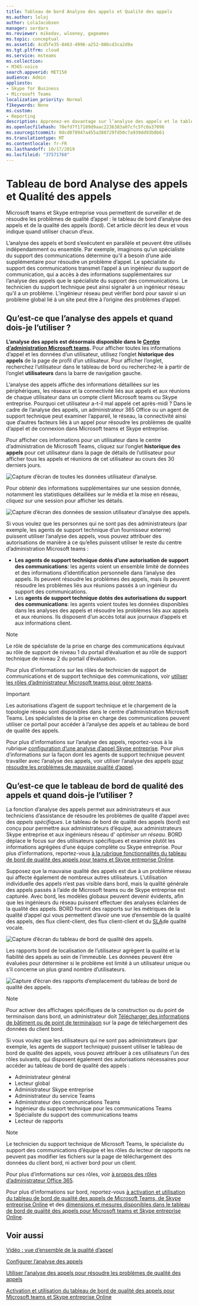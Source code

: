 ```yaml
---
title: Tableau de bord Analyse des appels et Qualité des appels
ms.author: lolaj
author: LolaJacobsen
manager: serdars
ms.reviewer: mikedav, wlooney, gageames
ms.topic: conceptual
ms.assetid: 4cd5fe35-8463-4996-a252-086cd3ca2d9a
ms.tgt.pltfrm: cloud
ms.service: msteams
ms.collection:
- M365-voice
search.appverid: MET150
audience: Admin
appliesto:
- Skype for Business
- Microsoft Teams
localization_priority: Normal
f1keywords: None
ms.custom:
- Reporting
description: Apprenez-en davantage sur l’analyse des appels et le tableau de bord de qualité des appels et le moment où les utiliser pour surveiller et résoudre les problèmes de qualité d’appel.
ms.openlocfilehash: 70efd7f17189d9aac2236383a07cfc5fc0a37096
ms.sourcegitcommit: 0dcd078947a455a388729fd50c7a939dd93b0b61
ms.translationtype: MT
ms.contentlocale: fr-FR
ms.lasthandoff: 10/17/2019
ms.locfileid: "37571768"
---
```

# <a name="call-analytics-and-call-quality-dashboard"></a>Tableau de bord Analyse des appels et Qualité des appels

Microsoft teams et Skype entreprise vous permettent de surveiller et de résoudre les problèmes de qualité d’appel : le tableau de bord d’analyse des appels et de la qualité des appels (bord). Cet article décrit les deux et vous indique quand utiliser chacun d’eux.

L’analyse des appels et bord s’exécutent en parallèle et peuvent être utilisés indépendamment ou ensemble. Par exemple, imaginons qu’un spécialiste du support des communications détermine qu’il a besoin d’une aide supplémentaire pour résoudre un problème d’appel. Le spécialiste du support des communications transmet l’appel à un ingénieur du support de communication, qui a accès à des informations supplémentaires sur l’analyse des appels que le spécialiste du support des communications. Le technicien du support technique peut ainsi signaler à un ingénieur réseau qu’il a un problème. L’ingénieur réseau peut vérifier bord pour savoir si un problème global lié à un site peut être à l’origine des problèmes d’appel.

## <a name="whats-call-analytics-and-when-should-i-use-it"></a>Qu’est-ce que l’analyse des appels et quand dois-je l’utiliser ?

**L’analyse des appels est désormais disponible dans le [Centre d’administration Microsoft teams](https://admin.teams.microsoft.com).** Pour afficher toutes les informations d’appel et les données d’un utilisateur, utilisez l’onglet **historique des appels** de la page de profil d’un utilisateur. Pour afficher l’onglet, recherchez l’utilisateur dans le tableau de bord ou recherchez-le à partir de l’onglet **utilisateurs** dans la barre de navigation gauche.

L’analyse des appels affiche des informations détaillées sur les périphériques, les réseaux et la connectivité liés aux appels et aux réunions de chaque utilisateur dans un compte client Microsoft teams ou Skype entreprise. Pourquoi cet utilisateur a-t-il mal appelé cet après-midi ? Dans le cadre de l’analyse des appels, un administrateur 365 Office ou un agent de support technique peut examiner l’appareil, le réseau, la connectivité ainsi que d’autres facteurs liés à un appel pour résoudre les problèmes de qualité d’appel et de connexion dans Microsoft teams et Skype entreprise.

Pour afficher ces informations pour un utilisateur dans le centre d’administration de Microsoft Teams, cliquez sur l’onglet **historique des appels** pour cet utilisateur dans la page de détails de l’utilisateur pour afficher tous les appels et réunions de cet utilisateur au cours des 30 derniers jours.

![Capture d’écran de toutes les données utilisateur d’analyse.](media/teams-difference-between-call-analytics-and-call-quality-dashboard-image1.png)

Pour obtenir des informations supplémentaires sur une session donnée, notamment les statistiques détaillées sur le média et la mise en réseau, cliquez sur une session pour afficher les détails.

![Capture d’écran des données de session utilisateur d’analyse des appels.](media/teams-difference-between-call-analytics-and-call-quality-dashboard-image2.png)

Si vous voulez que les personnes qui ne sont pas des administrateurs (par exemple, les agents de support technique d’un fournisseur externe) puissent utiliser l’analyse des appels, vous pouvez attribuer des autorisations de manière à ce qu’elles puissent utiliser le reste du centre d’administration Microsoft teams :
  
- **Les agents de support technique dotés d’une autorisation de support des communications**: les agents voient un ensemble limité de données et des informations d’identification personnelle dans l’analyse des appels. Ils peuvent résoudre les problèmes des appels, mais ils peuvent résoudre les problèmes liés aux réunions passés à un ingénieur du support des communications.
- Les **agents de support technique dotés des autorisations du support des communications**: les agents voient toutes les données disponibles dans les analyses des appels et résoudre les problèmes liés aux appels et aux réunions. Ils disposent d’un accès total aux journaux d’appels et aux informations client.

> [!NOTE]
> Le rôle de spécialiste de la prise en charge des communications équivaut au rôle de support de niveau 1 du portail d’évaluation et au rôle de support technique de niveau 2 du portail d’évaluation.

Pour plus d’informations sur les rôles de technicien de support de communications et de support technique des communications, voir [utiliser les rôles d’administrateur Microsoft teams pour gérer teams](using-admin-roles.md).

> [!IMPORTANT]
> Les autorisations d’agent de support technique et le chargement de la topologie réseau sont disponibles dans le centre d’administration Microsoft Teams. Les spécialistes de la prise en charge des communications peuvent utiliser ce portail pour accéder à l’analyse des appels et au tableau de bord de qualité des appels.

Pour plus d’informations sur l’analyse des appels, reportez-vous à la rubrique [configuration d’une analyse d’appel Skype entreprise](set-up-call-analytics.md). Pour plus d’informations sur la façon dont les agents de support technique peuvent travailler avec l’analyse des appels, voir utiliser l’analyse des appels [pour résoudre les problèmes de mauvaise qualité d’appel](use-call-analytics-to-troubleshoot-poor-call-quality.md).
  
## <a name="whats-the-call-quality-dashboard-and-when-should-i-use-it"></a>Qu’est-ce que le tableau de bord de qualité des appels et quand dois-je l’utiliser ?
  
La fonction d’analyse des appels permet aux administrateurs et aux techniciens d’assistance de résoudre les problèmes de qualité d’appel avec des *appels spécifiques*. Le tableau de bord de qualité des appels (bord) est conçu pour permettre aux administrateurs d’équipe, aux administrateurs Skype entreprise et aux ingénieurs réseau d' *optimiser un réseau*. BORD déplace le focus sur des utilisateurs spécifiques et examine plutôt les informations agrégées d’une équipe complète ou Skype entreprise. Pour plus d’informations, reportez-vous [à la rubrique fonctionnalités du tableau de bord de qualité des appels pour teams et Skype entreprise Online](turning-on-and-using-call-quality-dashboard.md#BKMKFeaturesOfTheCQD).
  
Supposez que la mauvaise qualité des appels est due à un problème réseau qui affecte également de nombreux autres utilisateurs. L’utilisation individuelle des appels n’est pas visible dans bord, mais la qualité générale des appels passés à l’aide de Microsoft teams ou de Skype entreprise est capturée. Avec bord, les modèles globaux peuvent devenir évidents, afin que les ingénieurs du réseau puissent effectuer des analyses éclairées de la qualité des appels. BORD fournit des rapports sur les métriques de la qualité d’appel qui vous permettent d’avoir une vue d’ensemble de la qualité des appels, des flux client-client, des flux client-client et du [SLA](https://go.microsoft.com/fwlink/p/?linkid=846252)de qualité vocale.
  
![Capture d’écran du tableau de bord de qualité des appels.](media/teams-difference-between-call-analytics-and-call-quality-dashboard-image3.png)

Les rapports bord de localisation de l’utilisateur agrègent la qualité et la fiabilité des appels au sein de l’immeuble. Les données peuvent être évaluées pour déterminer si le problème est limité à un utilisateur unique ou s’il concerne un plus grand nombre d’utilisateurs.

![Capture d’écran des rapports d’emplacement du tableau de bord de qualité des appels.](media/teams-difference-between-call-analytics-and-call-quality-dashboard-image4.png)

> [!NOTE]
> Pour activer des affichages spécifiques de la construction ou du point de terminaison dans bord, un administrateur doit [Télécharger des informations de bâtiment ou de point de terminaison](turning-on-and-using-call-quality-dashboard.md#upload-tenant-data-information) sur la page de téléchargement des données du client bord.

Si vous voulez que les utilisateurs qui ne sont pas administrateurs (par exemple, les agents de support technique) puissent utiliser le tableau de bord de qualité des appels, vous pouvez attribuer à ces utilisateurs l’un des rôles suivants, qui disposent également des autorisations nécessaires pour accéder au tableau de bord de qualité des appels :

- Administrateur général
- Lecteur global
- Administrateur Skype entreprise
- Administrateur du service Teams
- Administrateur des communications Teams
- Ingénieur du support technique pour les communications Teams
- Spécialiste du support des communications teams
- Lecteur de rapports

> [!NOTE]
> Le technicien du support technique de Microsoft Teams, le spécialiste du support des communications d’équipe et les rôles du lecteur de rapports ne peuvent pas modifier les fichiers sur la page de téléchargement des données du client bord, ni activer bord pour un client.

Pour plus d’informations sur ces rôles, voir [à propos des rôles d’administrateur Office 365](/office365/admin/add-users/about-admin-roles).

Pour plus d’informations sur bord, reportez-vous [à activation et utilisation du tableau de bord de qualité des appels de Microsoft Teams, de Skype entreprise Online](turning-on-and-using-call-quality-dashboard.md) et des [dimensions et mesures disponibles dans le tableau de bord de qualité des appels pour Microsoft teams et Skype entreprise Online](dimensions-and-measures-available-in-call-quality-dashboard.md).
  
## <a name="related-topics"></a>Voir aussi

[Vidéo : vue d’ensemble de la qualité d’appel](https://aka.ms/teams-quality)

[Configurer l’analyse des appels](set-up-call-analytics.md)

[Utiliser l’analyse des appels pour résoudre les problèmes de qualité des appels](use-call-analytics-to-troubleshoot-poor-call-quality.md)

[Activation et utilisation du tableau de bord de qualité des appels pour Microsoft teams et Skype entreprise Online](turning-on-and-using-call-quality-dashboard.md)
